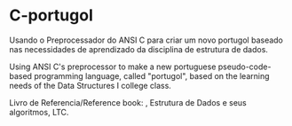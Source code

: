 C-portugol
==========

Usando o Preprocessador do ANSI C para criar um novo portugol baseado
nas necessidades de aprendizado da disciplina de estrutura de dados.

Using ANSI C's preprocessor to make a new portuguese pseudo-code-based programming
language, called "portugol", based on the learning needs of the Data Structures I college class.

Livro de Referencia/Reference book: <author>, Estrutura de Dados e seus algoritmos, LTC.
